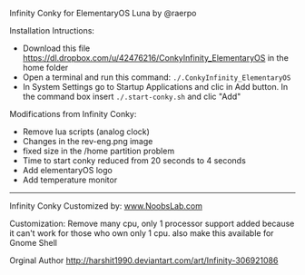 Infinity Conky for ElementaryOS Luna by @raerpo

Installation Intructions:
- Download this file https://dl.dropbox.com/u/42476216/ConkyInfinity_ElementaryOS in the home folder
- Open a terminal and run this command:
    `./.ConkyInfinity_ElementaryOS`
- In System Settings go to Startup Applications and clic in Add button. In the command box insert `./.start-conky.sh` and clic "Add"


Modifications from Infinity Conky:
- Remove lua scripts (analog clock)
- Changes in the rev-eng.png image
- fixed size in the /home partition problem
- Time to start conky reduced from 20 seconds to 4 seconds
- Add elementaryOS logo
- Add temperature monitor

---------------------------------------------------------------------------------------------------

Infinity Conky Customized by: www.NoobsLab.com

Customization: Remove many cpu, only 1 processor support added because it can't work for those who own only 1 cpu.
also make this available for Gnome Shell 

Orginal Author
http://harshit1990.deviantart.com/art/Infinity-306921086
